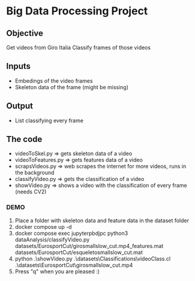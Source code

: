# Big Data Processing Project

## Objective

Get videos from Giro Italia
Classify frames of those videos

## Inputs

* Embedings of the video frames
* Skeleton data of the frame (might be missing)

## Output

* List classifying every frame

## The code

* videoToSkel.py => gets skeleton data of a video
* videoToFeatures.py => gets features data of a video
* scrapsVideos.py => web scrapes the internet for more videos, runs in the background
* classifyVideo.py => gets the classification of a video
* showVideo.py => shows a video with the classification of every frame (needs CV2)

### DEMO

1. Place a folder with skeleton data and feature data in the dataset folder
2. docker compose up -d
3. docker compose exec jupyterpbdjpc python3 dataAnalysis/classifyVideo.py datasets/EurosportCut/girosmallslow_cut.mp4_features.mat datasets/EurosportCut/esqueletosmallslow_cut.mat
4. python .\showVideo.py .\datasets\Classifications\videoClass.cl .\datasets\EurosportCut\girosmallslow_cut.mp4
5. Press "q" when you are pleased :)
